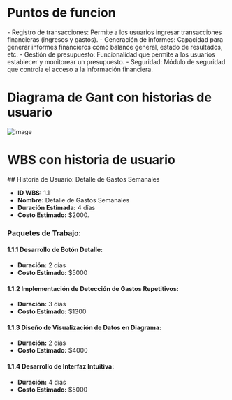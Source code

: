 <h1>Puntos de funcion</h1>
- Registro de transacciones: Permite a los usuarios ingresar transacciones financieras (ingresos y gastos).
- Generación de informes: Capacidad para generar informes financieros como balance general, estado de resultados, etc.
- Gestión de presupuesto: Funcionalidad que permite a los usuarios establecer y monitorear un presupuesto.
- Seguridad: Módulo de seguridad que controla el acceso a la información financiera.

<h1>Diagrama de Gant con historias de usuario</h1>

![image](https://github.com/ValeAranda/FisProyecto23/assets/143724323/c0b32e56-7add-4b0a-a5fa-5dc2d7990bf8)

<h1>WBS con historia de usuario</h1>
## Historia de Usuario: Detalle de Gastos Semanales

- **ID WBS:** 1.1
- **Nombre:** Detalle de Gastos Semanales
- **Duración Estimada:** 4 días
- **Costo Estimado:** $2000.

### Paquetes de Trabajo:

#### 1.1.1 Desarrollo de Botón Detalle:
- **Duración:** 2 días
- **Costo Estimado:** $5000

#### 1.1.2 Implementación de Detección de Gastos Repetitivos:
- **Duración:** 3 días
- **Costo Estimado:** $1300

#### 1.1.3 Diseño de Visualización de Datos en Diagrama:
- **Duración:** 2 días
- **Costo Estimado:** $4000

#### 1.1.4 Desarrollo de Interfaz Intuitiva:
- **Duración:** 4 días
- **Costo Estimado:** $5000
